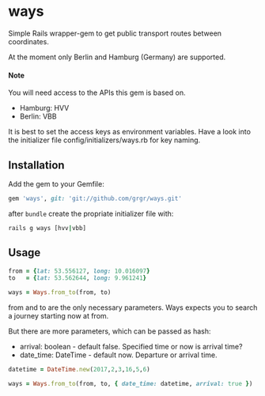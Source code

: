 # ways
Simple Rails wrapper-gem to get public transport routes between coordinates. 

At the moment only Berlin and Hamburg (Germany) are supported.

#### Note
You will need access to the APIs this gem is based on.
* Hamburg: HVV
* Berlin: VBB

It is best to set the access keys as environment variables. Have a look into the initializer file config/initializers/ways.rb for key naming. 


## Installation

Add the gem to your Gemfile:

```ruby
gem 'ways', git: 'git://github.com/grgr/ways.git'
```

after `bundle` create the propriate initializer file with:

```bash
rails g ways [hvv|vbb]
```

## Usage
```ruby
from = {lat: 53.556127, long: 10.016097}
to   = {lat: 53.562644, long: 9.961241}

ways = Ways.from_to(from, to)
```
from and to are the only necessary parameters. Ways expects you to search a journey starting now at from.

But there are more parameters, which can be passed as hash:

* arrival: boolean - default false. Specified time or now is arrival time?
* date_time: DateTime - default now. Departure or arrival time.

```ruby
datetime = DateTime.new(2017,2,3,16,5,6)

ways = Ways.from_to(from, to, { date_time: datetime, arrival: true })
```
